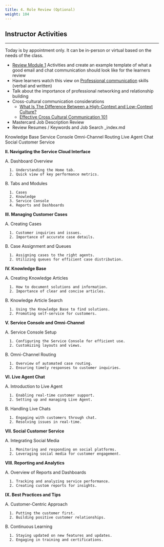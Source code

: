 ```yaml
---
title: 4. Role Review (Optional)
weight: 104
---
```


## Instructor Activities
***
Today is by appointment only. It can be in-person or virtual based on the needs of the class. 

* [Review Module 1](../Day-1/inclass-activity/_index.md)  Activities and create an example template of what a good email and chat communication should look like for the learners review
* Have learners watch this view on [Professional communication](https://www.youtube.com/watch?v=urStEJ6uF84) skills (verbal and written)
* Talk about the importance of professional networking and relationship building
* Cross-cultural communication considerations
    * [What Is The Difference Between a High-Context and Low-Context Culture?](https://www.youtube.com/watch?v=qKViQSnW-UA)
    * [Effective Cross Cultural Communication 101](https://www.youtube.com/watch?v=lMplUEgo5YQ)
* Mastercard Job Description Review  
* Review Resumes / Keywords and Job Search 
_index.md


Knowledge Base
Service Console
Omni-Channel Routing
Live Agent Chat
Social Customer Service

**II. Navigating the Service Cloud Interface**

   A. Dashboard Overview
   
      1. Understanding the Home tab.
      2. Quick view of key performance metrics.

   B. Tabs and Modules
   
      1. Cases
      2. Knowledge
      3. Service Console
      4. Reports and Dashboards

**III. Managing Customer Cases**

   A. Creating Cases
   
      1. Customer inquiries and issues.
      2. Importance of accurate case details.

   B. Case Assignment and Queues
   
      1. Assigning cases to the right agents.
      2. Utilizing queues for efficient case distribution.

**IV. Knowledge Base**

   A. Creating Knowledge Articles
   
      1. How to document solutions and information.
      2. Importance of clear and concise articles.

   B. Knowledge Article Search
   
      1. Using the Knowledge Base to find solutions.
      2. Promoting self-service for customers.

**V. Service Console and Omni-Channel**

   A. Service Console Setup
   
      1. Configuring the Service Console for efficient use.
      2. Customizing layouts and views.

   B. Omni-Channel Routing
   
      1. Overview of automated case routing.
      2. Ensuring timely responses to customer inquiries.

**VI. Live Agent Chat**

   A. Introduction to Live Agent
   
      1. Enabling real-time customer support.
      2. Setting up and managing Live Agent.

   B. Handling Live Chats
   
      1. Engaging with customers through chat.
      2. Resolving issues in real-time.

**VII. Social Customer Service**

   A. Integrating Social Media
   
      1. Monitoring and responding on social platforms.
      2. Leveraging social media for customer engagement.

**VIII. Reporting and Analytics**

   A. Overview of Reports and Dashboards
   
      1. Tracking and analyzing service performance.
      2. Creating custom reports for insights.

**IX. Best Practices and Tips**

   A. Customer-Centric Approach
   
      1. Putting the customer first.
      2. Building positive customer relationships.

   B. Continuous Learning
   
      1. Staying updated on new features and updates.
      2. Engaging in training and certifications.